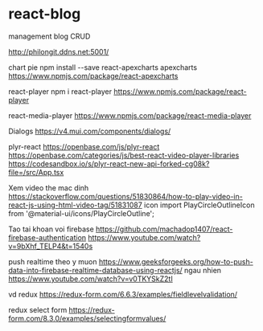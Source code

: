 # react-blog
management blog CRUD

http://philongit.ddns.net:5001/

chart pie
npm install --save react-apexcharts apexcharts
https://www.npmjs.com/package/react-apexcharts

react-player
npm i react-player
https://www.npmjs.com/package/react-player


react-media-player
https://www.npmjs.com/package/react-media-player

Dialogs
https://v4.mui.com/components/dialogs/

plyr-react
https://openbase.com/js/plyr-react
https://openbase.com/categories/js/best-react-video-player-libraries
https://codesandbox.io/s/plyr-react-new-api-forked-cg08k?file=/src/App.tsx

Xem video the mac dinh
https://stackoverflow.com/questions/51830864/how-to-play-video-in-react-js-using-html-video-tag/51831087
icon 
import PlayCircleOutlineIcon from '@material-ui/icons/PlayCircleOutline';

Tao tai khoan voi firebase
https://github.com/machadop1407/react-firebase-authentication
https://www.youtube.com/watch?v=9bXhf_TELP4&t=1540s


push realtime theo y muon
https://www.geeksforgeeks.org/how-to-push-data-into-firebase-realtime-database-using-reactjs/
ngau nhien
https://www.youtube.com/watch?v=v0TKYSkZ2tI

vd redux
https://redux-form.com/6.6.3/examples/fieldlevelvalidation/

redux select form
https://redux-form.com/8.3.0/examples/selectingformvalues/
